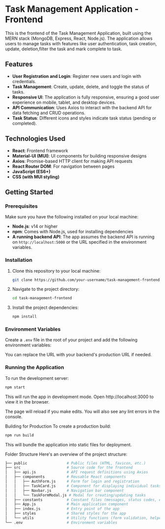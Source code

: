 # Task Management Application - Frontend

This is the frontend of the Task Management Application, built using the MERN stack (MongoDB, Express, React, Node.js). The application allows users to manage tasks with features like user authentication, task creation, update, deletion,filter the task and mark complete to task.

## Features
- **User Registration and Login**: Register new users and login with credentials.
- **Task Management**: Create, update, delete, and toggle the status of tasks.
- **Responsive UI**: The application is fully responsive, ensuring a good user experience on mobile, tablet, and desktop devices.
- **API Communication**: Uses Axios to interact with the backend API for data fetching and CRUD operations.
- **Task Status**: Different icons and styles indicate task status (pending or completed).
  
## Technologies Used
- **React**: Frontend framework
- **Material-UI (MUI)**: UI components for building responsive designs
- **Axios**: Promise-based HTTP client for making API requests
- **React Router DOM**: For navigation between pages
- **JavaScript (ES6+)**
- **CSS (with MUI styling)**

## Getting Started

### Prerequisites
Make sure you have the following installed on your local machine:
- **Node.js**: v14 or higher
- **npm**: Comes with Node.js, used for installing dependencies
- **A running backend API**: The app assumes the backend API is running on `http://localhost:5000` or the URL specified in the environment variables.

### Installation
1. Clone this repository to your local machine:
    ```bash
    git clone https://github.com/your-username/task-management-frontend.git
    ```
2. Navigate to the project directory:
    ```bash
    cd task-management-frontend
    ```
3. Install the project dependencies:
    ```bash
    npm install
    ```

### Environment Variables
Create a `.env` file in the root of your project and add the following environment variables:

You can replace the URL with your backend's production URL if needed.

### Running the Application
To run the development server:
```bash
npm start
```

This will run the app in development mode. Open http://localhost:3000 to view it in the browser.

The page will reload if you make edits. You will also see any lint errors in the console.

Building for Production
To create a production build:
```bash
npm run build
```
This will bundle the application into static files for deployment.

Folder Structure
Here's an overview of the project structure:
```bash
├── public                  # Public files (HTML, favicon, etc.)
├── src                     # Source code for the frontend
│   ├── api.js              # API request definitions using Axios
│   ├── components          # Reusable React components
│   │   ├── AuthForm.js     # Form for login and registration
│   │   ├── TaskCard.js     # Component for displaying individual tasks
│   │   ├── Navbar.js       # Navigation bar component
│   │   └── TaskFormModal.js # Modal for creating/updating tasks
│   ├── constants           # Constant files (messages, status codes, etc.)
│   ├── App.js              # Main application component
│   ├── index.js            # Entry point of the app
│   ├── styles              # Shared styles for the app
│   └── utils               # Utility functions (form validation, helpers, etc.)
└── .env                    # Environment variables
```
